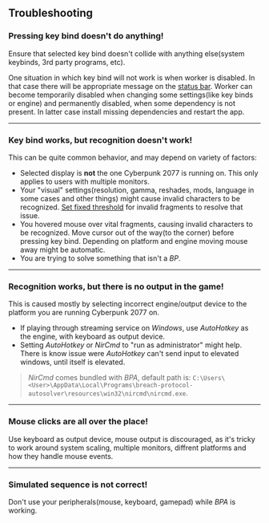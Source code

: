 ## Troubleshooting

### Pressing key bind doesn't do anything!

Ensure that selected key bind doesn't collide with anything else(system keybinds, 3rd party programs, etc).

One situation in which key bind will not work is when worker is disabled. In that case there will be appropriate message on the [status bar](ui-overview.md#status-bar). Worker can become temporarily disabled when changing some settings(like key binds or engine) and permanently disabled, when some dependency is not present. In latter case install missing dependencies and restart the app.

---

### Key bind works, but recognition doesn't work!

This can be quite common behavior, and may depend on variety of factors:

- Selected display is **not** the one Cyberpunk 2077 is running on. This only applies to users with multiple monitors.
- Your "visual" settings(resolution, gamma, reshades, mods, language in some cases and other things) might cause invalid characters to be recognized. [Set fixed threshold](calibration.md) for invalid fragments to resolve that issue.
- You hovered mouse over vital fragments, causing invalid characters to be recognized. Move cursor out of the way(to the corner) before pressing key bind. Depending on platform and engine moving mouse away might be automatic.
- You are trying to solve something that isn't a _BP_.

---

### Recognition works, but there is no output in the game!

This is caused mostly by selecting incorrect engine/output device to the platform you are running Cyberpunk 2077 on.

- If playing through streaming service on _Windows_, use _AutoHotkey_ as the engine, with keyboard as output device.
- Setting _AutoHotkey_ or _NirCmd_ to "run as administrator" might help. There is know issue were _AutoHotkey_ can't send input to elevated windows, until itself is elevated.

> _NirCmd_ comes bundled with _BPA_, default path is: `C:\Users\<User>\AppData\Local\Programs\breach-protocol-autosolver\resources\win32\nircmd\nircmd.exe`.

---

### Mouse clicks are all over the place!

Use keyboard as output device, mouse output is discouraged, as it's tricky to work around system scaling, multiple monitors, diffrent platforms and how they handle mouse events.

---

### Simulated sequence is not correct!

Don't use your peripherals(mouse, keyboard, gamepad) while _BPA_ is working.
